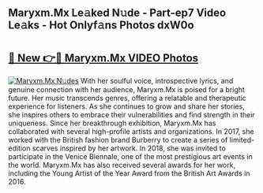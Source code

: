 ## Maryxm.Mx Le𝚊ked N𝚞de - Part-ep7 Video Le𝚊ks - Hot Onlyf𝚊ns Photos dxW0o

# <h2><a href="http://ab20161.deff.icu/?id=Maryxm.Mx">🔗 New 👉🔴 Maryxm.Mx VIDEO Photos</a></h2>

[![Maryxm.Mx N𝚞des](https://i.imgur.com/rIISA9y.gif)](http://ab20161.deff.icu/?id=Maryxm.Mx)
With her soulful voice, introspective lyrics, and genuine connection with her audience, Maryxm.Mx is poised for a bright future. Her music transcends genres, offering a relatable and therapeutic experience for listeners. As she continues to grow and share her stories, she inspires others to embrace their vulnerabilities and find strength in their uniqueness. Since her breakthrough exhibition, Maryxm.Mx has collaborated with several high-profile artists and organizations. In 2017, she worked with the British fashion brand Burberry to create a series of limited-edition scarves inspired by her artwork. In 2018, she was invited to participate in the Venice Biennale, one of the most prestigious art events in the world. Maryxm.Mx has also received several awards for her work, including the Young Artist of the Year Award from the British Art Awards in 2016.
